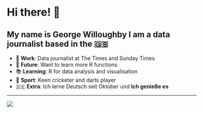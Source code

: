 # Hi there! 👋
My name is George Willoughby I am a data journalist based in the 🇬🇧
---
<ul>
  <li> 🔬 <b>Work</b>: Data journalist at The Times and Sunday Times </li>
  <li> 👀 <b>Future</b>: Want to learn more R functions </li> 
  <li> 📚 <b>Learning</b>: R for data analysis and visualisation  </li>
  <li> 🏏 <b>Sport</b>: Keen cricketer and darts player </li>
  <li> 🇩🇪 <b>Extra</b>: Ich lerne Deutsch seit Oktober und <b>Ich genieße es<b> </li> 
</ul>

--- 
<a href="https://github.com/GWilloughby99/GWilloughby99">
<img align="center" src="https://github-readme-stats.vercel.app/api/top-langs/?username=GWilloughby99&tex&title_color=ffffff&text_color=c9cacc&icon_color=2bbc8a&bg_color=1d1f21" /> 
</a>
